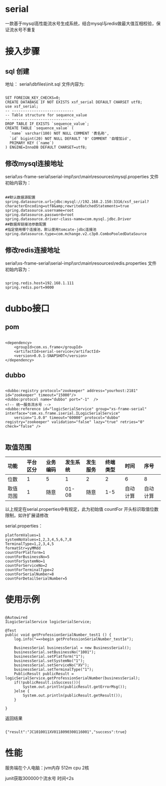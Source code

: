 # serial
一款基于mysql高性能流水号生成系统，结合mysql与redis做最大值互相校验，保证流水号不重复

# 接入步骤
## sql 创建
地址：
serial\dbfiles\init.sql
文件内容为:
```

SET FOREIGN_KEY_CHECKS=0;
CREATE DATABASE IF NOT EXISTS xsf_serial DEFAULT CHARSET utf8;
use xsf_serial;
-- ----------------------------
-- Table structure for sequence_value
-- ----------------------------
DROP TABLE IF EXISTS `sequence_value`;
CREATE TABLE `sequence_value` (
  `name` varchar(100) NOT NULL COMMENT '表名称',
  `id` bigint(20) NOT NULL DEFAULT '0' COMMENT '自增加id',
  PRIMARY KEY (`name`)
) ENGINE=InnoDB DEFAULT CHARSET=utf8;

```

## 修改mysql连接地址
serial\xs-frame-serial\serial-impl\src\main\resources\mysql.properties
文件初始内容为：
```

##默认数据源配置
spring.datasource.url=jdbc:mysql://192.168.2.150:3316/xsf_serial?characterEncoding=utf8&amp;rewriteBatchedStatements=true
spring.datasource.username=root
spring.datasource.password=root
spring.datasource.driver-class-name=com.mysql.jdbc.Driver
##数据库链接池参数配置
#指定使用哪个连接池，默认使用tomcate-jdbc连接池
spring.datasource.type=com.mchange.v2.c3p0.ComboPooledDataSource

```

## 修改redis连接地址
serial\xs-frame-serial\serial-impl\src\main\resources\redis.properties
文件初始内容为：
```

spring.redis.host=192.168.1.111
spring.redis.port=9000

```



# dubbo接口
## pom

```

<dependency>
	<groupId>com.xs.frame</groupId>
	<artifactId>serial-service</artifactId>
	<version>0.0.1-SNAPSHOT</version>
</dependency>

```

## dubbo
```

<dubbo:registry protocol="zookeeper" address="yourhost:2181" id="zookeeper" timeout="15000"/>
<dubbo:protocol name="dubbo" port="-1"  />
<!-- 统一服务流水号 -->
<dubbo:reference id="logicSerialService" group="xs-frame-serial" interface="com.xs.frame.iserial.ILogicSerialService" 
	version="1.0.0" timeout="60000" protocol="dubbo" registry="zookeeper" validation="false" lazy="true" retries="0" check="false" />
	
```

## 取值范围

 
|功能|平台区分|业务编码|发生系统|发生服务|终端类型|时间|序号|
|:---|:---|:---|:---|:---|:---|:---|:---|
|位数|1|5|1|2|2|6|8|	 	 
|取值范围|1|随意|01-08|随意|1-5|自动计算|自动计算|


以上规定在serial.properties中有规定，此为初始值 countFor 开头标识取值位数限制，如许扩展请修改

serial.properties：

```
platformValues=1
systemNoValues=1,2,3,4,5,6,7,8
TerminalType=1,2,3,4,5
formatStr=yyMMdd
countForPlatform=1
countForBusinessNo=5
countForSystemNo=1
countForServiceNo=2
countForTerminalType=2
countForSerialNumber=8
countForDetailSerialNumber=5
```
		


# 使用示例

```

@Autowired
ILogicSerialService logicSerialService;

@Test
public void getProfessionSerialNumber_test1 () {
	log.info("==>begin getProfessionSerialNumber_test1e");

	BusinessSerial businessSerial = new BusinessSerial();
	businessSerial.setBusinessNo("1001");
	businessSerial.setPlatform("1");
	businessSerial.setSystemNo("1");
	businessSerial.setServiceNo("XV");
	businessSerial.setTerminalType("1");
	PublicResult publicResult = logicSerialService.getProfessionSerialNumber(businessSerial);
	if(!publicResult.isSuccess()){
		System.out.println(publicResult.getErrorMsg());
	}else {
		System.out.println(publicResult.getResult());
	}

}

```

返回结果
```

{"result":"JC1010011XV0118090300116001","success":true}

```

# 性能

服务端在个人电脑：jvm内存 512m cpu 2核 

junit获取300000个流水号 时间<2s




